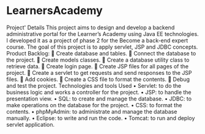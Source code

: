 # LearnersAcademy
Project' Details 
This project aims to design and develop a backend administrative portal for the 
Learner’s Academy using Java EE technologies. I developed it as a project of 
phase 2 for the Become a back-end expert course. The goal of this project is to 
apply servlet, JSP and JDBC concepts. 
Product Backlog: 
 Create database and tables. 
 Connect the database to the project. 
 Create models classes. 
 Create a database utility class to retrieve data. 
 Create login page. 
 Create JSP files for all pages of the project. 
 Create a servlet to get requests and send responses to the JSP files. 
 Add cookies. 
 Create a CSS file to format the contents. 
 Debug and test the project. 
Technologies and tools Used 
• Servlet: to do the business logic and works a controller for the project. 
• JSP: to handle the presentation view. 
• SQL: to create and manage the database. 
• JDBC: to make operations on the database for the project. 
• CSS: to format the contents. 
• phpMyAdmin: to administrate and manage the database manually. 
• Eclipse: to write and run the code. 
• Tomcat: to run and deploy servlet application. 
